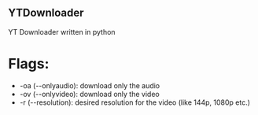 ## YTDownloader
YT Downloader written in python

# Flags:
* -oa (--onlyaudio): download only the audio
* -ov (--onlyvideo): download only the video
* -r (--resolution): desired resolution for the video (like 144p, 1080p etc.)
